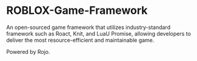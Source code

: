 # ROBLOX-Game-Framework

An open-sourced game framework that utilizes industry-standard framework such as Roact, Knit, and LuaU Promise, allowing developers to deliver the most resource-efficient and maintainable game.

Powered by Rojo.
